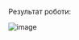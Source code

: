 Результат роботи:

![image](https://user-images.githubusercontent.com/79566284/199497835-30afc691-2260-4d43-acd3-25691536984e.png)

